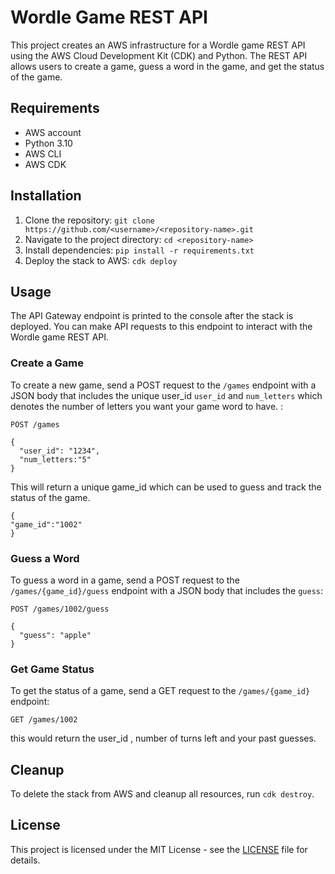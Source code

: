 # Wordle Game REST API

This project creates an AWS infrastructure for a Wordle game REST API using the AWS Cloud Development Kit (CDK) and Python. The REST API allows users to create a game, guess a word in the game, and get the status of the game. 

## Requirements

- AWS account
- Python 3.10
- AWS CLI
- AWS CDK

## Installation

1. Clone the repository: `git clone https://github.com/<username>/<repository-name>.git`
2. Navigate to the project directory: `cd <repository-name>`
3. Install dependencies: `pip install -r requirements.txt`
4. Deploy the stack to AWS: `cdk deploy`

## Usage

The API Gateway endpoint is printed to the console after the stack is deployed. You can make API requests to this endpoint to interact with the Wordle game REST API. 

### Create a Game

To create a new game, send a POST request to the `/games` endpoint with a JSON body that includes the unique user_id `user_id` and `num_letters` which denotes the number of letters you want your game word to have. :

```
POST /games

{
  "user_id": "1234",
  "num_letters:"5"
}
```
This will return a unique game_id which can be used to guess and track the status of the game.

```
{
"game_id":"1002"
}
```

### Guess a Word

To guess a word in a game, send a POST request to the `/games/{game_id}/guess` endpoint with a JSON body that includes the `guess`:

```
POST /games/1002/guess

{
  "guess": "apple"
}

```

### Get Game Status

To get the status of a game, send a GET request to the `/games/{game_id}` endpoint:

```
GET /games/1002
```
this would return the user_id , number of turns left and your past guesses.

## Cleanup

To delete the stack from AWS and cleanup all resources, run `cdk destroy`. 

## License

This project is licensed under the MIT License - see the [LICENSE](LICENSE) file for details.
